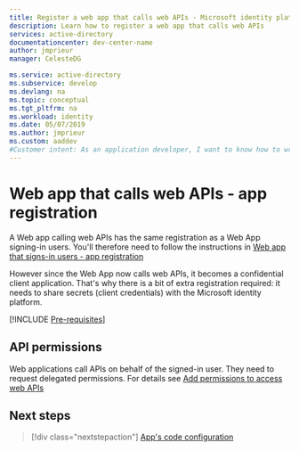 ```yaml
---
title: Register a web app that calls web APIs - Microsoft identity platform | Azure
description: Learn how to register a web app that calls web APIs
services: active-directory
documentationcenter: dev-center-name
author: jmprieur
manager: CelesteDG

ms.service: active-directory
ms.subservice: develop
ms.devlang: na
ms.topic: conceptual
ms.tgt_pltfrm: na
ms.workload: identity
ms.date: 05/07/2019
ms.author: jmprieur
ms.custom: aaddev 
#Customer intent: As an application developer, I want to know how to write a Web app that calls web APIs using the Microsoft identity platform for developers.
---
```


# Web app that calls web APIs - app registration

A Web app calling web APIs has the same registration as a Web App signing-in users. You'll therefore need to follow the instructions in [Web app that signs-in users - app registration](scenario-web-app-sign-user-app-registration.md)

However since the Web App now calls web APIs, it becomes a confidential client application. That's why there is a bit of extra registration required: it needs to share secrets (client credentials) with the Microsoft identity platform.

[!INCLUDE [Pre-requisites](../../../includes/active-directory-develop-scenarios-registration-client-secrets.md)]

## API permissions

Web applications call APIs on behalf of the signed-in user. They need to request delegated permissions. For details see [Add permissions to access web APIs](quickstart-configure-app-access-web-apis.md#add-permissions-to-access-web-apis)

## Next steps

> [!div class="nextstepaction"]
> [App's code configuration](scenario-web-app-call-api-app-configuration.md)
